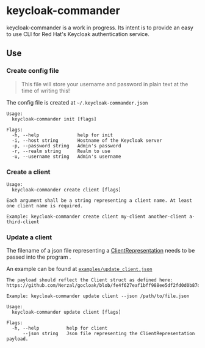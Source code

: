 # keycloak-commander
keycloak-commander is a work in progress. Its intent is to provide an easy to use CLI for Red Hat's Keycloak authentication service.
## Use
### Create config file
> This file will store your username and password in plain text at the time of writing this!

The config file is created at `~/.keycloak-commander.json`
```
Usage:
  keycloak-commander init [flags]

Flags:
  -h, --help              help for init
  -i, --host string       Hostname of the Keycloak server
  -p, --password string   Admin's password
  -r, --realm string      Realm to use
  -u, --username string   Admin's username
```
### Create a client
```
Usage:
  keycloak-commander create client [flags]

Each argument shall be a string representing a client name. At least one client name is required.

Example: keycloak-commander create client my-client another-client a-third-client
```
### Update a client
The filename of a json file representing a [ClientRepresentation](https://www.keycloak.org/docs-api/11.0/javadocs/org/keycloak/representations/idm/ClientRepresentation.html) needs to be passed into the program .

An example can be found at [`examples/update_client.json`](examples/update_client.json)
```
The payload should reflect the Client struct as defined here: https://github.com/Nerzal/gocloak/blob/fe4f627eaf1bff988ee5df2fd0d0b87daac6c074/models.go#L435

Example: keycloak-commander update client --json /path/to/file.json

Usage:
  keycloak-commander update client [flags]

Flags:
  -h, --help          help for client
      --json string   Json file representing the ClientRepresentation payload.
```
